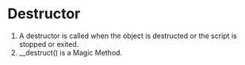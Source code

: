# Destructor

1. A destructor is called when the object is destructed or the script is stopped or exited.
2. __destruct() is a Magic Method.
